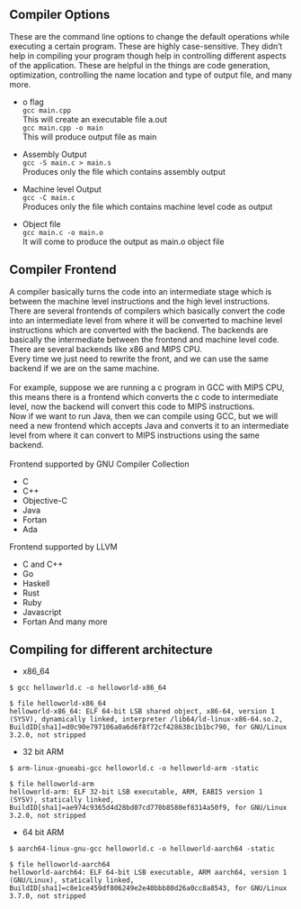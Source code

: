 ## Compiler Options
These  are the command line options to change the default operations while executing a certain program. These are highly case-sensitive. They didn’t help in compiling your program though help in controlling different aspects of the application. 
These are helpful in the things are code generation, optimization, controlling the name location and type of output file, and many more.

- o flag<br>
```gcc main.cpp```<br>
This will create an executable file a.out<br>
```gcc main.cpp -o main```<br>
This will produce output file as main<br>

- Assembly Output<br>
```gcc -S main.c > main.s```<br>
Produces only the file which contains assembly output<br>

- Machine level Output<br>
```gcc -C main.c```<br>
Produces only the file which contains machine level code as output<br>

- Object file<br>
```gcc main.c -o main.o```<br>
It will come to produce the output as main.o object file<br>


## Compiler Frontend
A compiler basically turns the code into an intermediate stage which is between the machine level instructions and the high level instructions. <br>
There are several frontends of compilers which basically convert the code into an intermediate level from where it will be converted to machine level instructions which are converted with the backend. The backends are basically the intermediate between the frontend and machine level code. There are several backends like x86 and MIPS CPU. <br>
Every time we just need to rewrite the front, and we can use the same backend if we are on the same machine.<br>
<br>
For example, suppose we are running a c program in GCC with MIPS CPU, this means there is a frontend which converts the c code to intermediate level, now the backend will convert this code to MIPS instructions.<br>
Now if we want to run Java, then we can compile using GCC, but we will need a new frontend which accepts Java and converts it to an intermediate level from where it can convert to MIPS instructions using the same backend.<br>
<br>
Frontend supported by GNU Compiler Collection<br>
- C
- C++
- Objective-C
- Java
- Fortan
- Ada

Frontend supported by LLVM
- C and C++
- Go
- Haskell
- Rust 
- Ruby 
- Javascript
- Fortan
And many more

## Compiling for different architecture

- x86_64<br>
```
$ gcc helloworld.c -o helloworld-x86_64

$ file helloworld-x86_64
helloworld-x86_64: ELF 64-bit LSB shared object, x86-64, version 1 (SYSV), dynamically linked, interpreter /lib64/ld-linux-x86-64.so.2, BuildID[sha1]=d0c90e797106a0a6d6f8f72cf428638c1b1bc790, for GNU/Linux 3.2.0, not stripped
```
- 32 bit ARM
```
$ arm-linux-gnueabi-gcc helloworld.c -o helloworld-arm -static

$ file helloworld-arm
helloworld-arm: ELF 32-bit LSB executable, ARM, EABI5 version 1 (SYSV), statically linked, BuildID[sha1]=ae974c9365d4d28bd07cd770b8580ef8314a50f9, for GNU/Linux 3.2.0, not stripped
```
- 64 bit ARM
```
$ aarch64-linux-gnu-gcc helloworld.c -o helloworld-aarch64 -static

$ file helloworld-aarch64
helloworld-aarch64: ELF 64-bit LSB executable, ARM aarch64, version 1 (GNU/Linux), statically linked, BuildID[sha1]=c8e1ce459df806249e2e40bbb80d26a0cc8a8543, for GNU/Linux 3.7.0, not stripped
```

